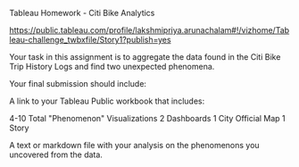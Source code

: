 Tableau Homework - Citi Bike Analytics

https://public.tableau.com/profile/lakshmipriya.arunachalam#!/vizhome/Tableau-challenge_twbxfile/Story1?publish=yes

Your task in this assignment is to aggregate the data found in the Citi Bike Trip History Logs and find two unexpected phenomena.

Your final submission should include:

A link to your Tableau Public workbook that includes:

4-10 Total "Phenomenon" Visualizations
2 Dashboards
1 City Official Map
1 Story


A text or markdown file with your analysis on the phenomenons you uncovered from the data.


